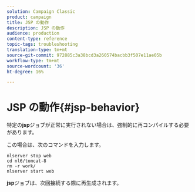 ```yaml
---
solution: Campaign Classic
product: campaign
title: JSP の動作
description: JSP の動作
audience: production
content-type: reference
topic-tags: troubleshooting
translation-type: tm+mt
source-git-commit: 972885c3a38bcd3a260574bacbb3f507e11ae05b
workflow-type: tm+mt
source-wordcount: '36'
ht-degree: 16%

---
```



# JSP の動作{#jsp-behavior}

特定の&#x200B;**jsp**&#x200B;ジョブが正常に実行されない場合は、強制的に再コンパイルする必要があります。

この場合は、次のコマンドを入力します。

```
nlserver stop web
cd nl6/tomcat-8
rm -r work/
nlserver start web
```

**jsp**&#x200B;ジョブは、次回接続する際に再生成されます。
